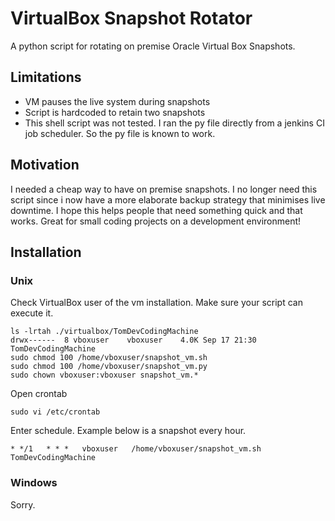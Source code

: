 # VirtualBox Snapshot Rotator

A python script for rotating on premise Oracle Virtual Box Snapshots.


## Limitations
- VM pauses the live system during snapshots
- Script is hardcoded to retain two snapshots
- This shell script was not tested. I ran the py file directly from a jenkins CI job scheduler. So the py file is known to work.

## Motivation
I needed a cheap way to have on premise snapshots.
I no longer need this script since i now have a more elaborate backup strategy that minimises live downtime.
I hope this helps people that need something quick and that works.
Great for small coding projects on a development environment!

## Installation
### Unix
Check VirtualBox user of the vm installation. Make sure your script can execute it.
```
ls -lrtah ./virtualbox/TomDevCodingMachine
drwx------  8 vboxuser    vboxuser    4.0K Sep 17 21:30 TomDevCodingMachine
sudo chmod 100 /home/vboxuser/snapshot_vm.sh
sudo chmod 100 /home/vboxuser/snapshot_vm.py
sudo chown vboxuser:vboxuser snapshot_vm.*
```
Open crontab
```
sudo vi /etc/crontab
```
Enter schedule. Example below is a snapshot every hour.
```
* */1   * * *   vboxuser   /home/vboxuser/snapshot_vm.sh TomDevCodingMachine
```
### Windows
Sorry.
